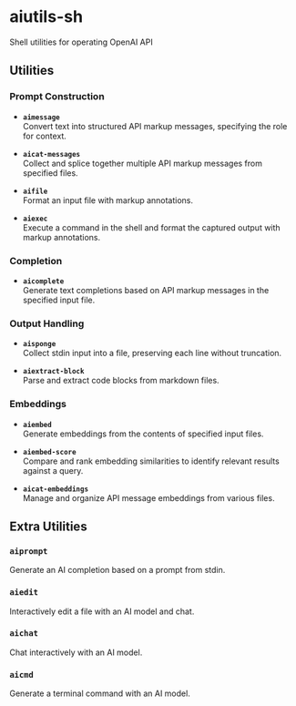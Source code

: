 # aiutils-sh
Shell utilities for operating OpenAI API

## Utilities

### Prompt Construction
- **`aimessage`**  
  Convert text into structured API markup messages, specifying the role for context.

- **`aicat-messages`**  
  Collect and splice together multiple API markup messages from specified files.

- **`aifile`**  
  Format an input file with markup annotations.

- **`aiexec`**  
  Execute a command in the shell and format the captured output with markup annotations.

### Completion
- **`aicomplete`**  
  Generate text completions based on API markup messages in the specified input file.

### Output Handling
- **`aisponge`**  
  Collect stdin input into a file, preserving each line without truncation.

- **`aiextract-block`**  
  Parse and extract code blocks from markdown files.

### Embeddings
- **`aiembed`**  
  Generate embeddings from the contents of specified input files.

- **`aiembed-score`**  
  Compare and rank embedding similarities to identify relevant results against a query.

- **`aicat-embeddings`**  
  Manage and organize API message embeddings from various files.

## Extra Utilities

### `aiprompt`
Generate an AI completion based on a prompt from stdin.

### `aiedit`
Interactively edit a file with an AI model and chat.

### `aichat`
Chat interactively with an AI model.

### `aicmd`
Generate a terminal command with an AI model.
